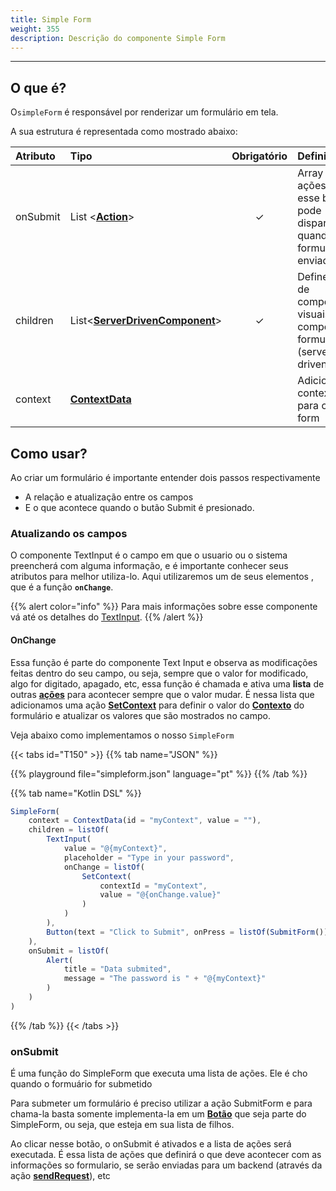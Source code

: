 ```yaml
---
title: Simple Form
weight: 355
description: Descrição do componente Simple Form
---
```


---

## O que é?

O`simpleForm` é responsável por renderizar um formulário em tela.

A sua estrutura é representada como mostrado abaixo: 

| Atributo | Tipo | Obrigatório | Definição |
| :--- | :--- | :---: | :--- |
| onSubmit | List &lt;[**Action**](/pt/docs/api/actions)&gt; | ✓ | Array de ações que esse botão pode disparar quando um formulário é enviado |
| children | List&lt;[**ServerDrivenComponent**](/pt/docs/api/components)&gt; | ✓ | Define a lista de componentes visuais que compoe o formulário \(server-driven\)  |
| context | [**ContextData**](/pt/docs/api/context) |   | Adiciona um contexto para o simple form |

## Como usar?

Ao criar um formulário é importante entender dois passos respectivamente

* A relação e atualização entre os campos
* E o que acontece quando o butão Submit é presionado. 

### Atualizando os campos

O componente TextInput é o campo em que o usuario ou o sistema preencherá com alguma informação, e é importante conhecer seus atributos para melhor utiliza-lo. Aqui utilizaremos um de seus elementos , que é a função **`onChange`**. 

{{% alert color="info" %}}
Para mais informações sobre esse componente vá até os detalhes do [TextInput](/pt/docs/api/components/ui/textinput).
{{% /alert %}}

#### OnChange

Essa função é parte do componente Text Input e observa as modificações feitas dentro do seu campo, ou seja, sempre que o valor for modificado, algo for digitado, apagado, etc, essa função é chamada e ativa uma **lista** de outras [**ações**](/pt/docs/api/actions) para acontecer sempre que o valor mudar. É nessa lista que adicionamos uma ação [**SetContext**](/pt/docs/api/actions/setcontext) para definir o valor do [**Contexto**](/pt/docs/api/context/) do formulário e atualizar os valores que são mostrados no campo.

Veja abaixo como implementamos o nosso `SimpleForm`

{{< tabs id="T150" >}}
{{% tab name="JSON" %}}
<!-- json-playground:simpleform.json
{
  "_beagleComponent_":"beagle:simpleForm",
  "context":{
    "id":"myContext",
    "value":""
  },
  "onSubmit":[
    {
      "_beagleAction_":"beagle:alert",
      "title":"Data submited",
      "message":"The password is @{myContext}"
    }
  ],
  "children":[
    {
      "_beagleComponent_":"beagle:textInput",
      "value":"@{myContext}",
      "placeholder":"Type in your password",
      "onChange":[
        {
          "_beagleAction_":"beagle:setContext",
          "contextId":"myContext",
          "value":"@{onChange.value}"
        }
      ]
    },
    {
      "_beagleComponent_":"beagle:button",
      "text":"Click to Submit",
      "onPress":[
        {
          "_beagleAction_":"beagle:submitForm"
        }
      ]
    }
  ]
}
-->
{{% playground file="simpleform.json" language="pt" %}}
{{% /tab %}}

{{% tab name="Kotlin DSL" %}}
```javascript
SimpleForm(
    context = ContextData(id = "myContext", value = ""),
    children = listOf(
        TextInput(
            value = "@{myContext}",
            placeholder = "Type in your password",
            onChange = listOf(
                SetContext(
                    contextId = "myContext",
                    value = "@{onChange.value}"
                )
            )
        ),
        Button(text = "Click to Submit", onPress = listOf(SubmitForm()))
    ),
    onSubmit = listOf(
        Alert(
            title = "Data submited", 
            message = "The password is " + "@{myContext}" 
        )
    )
)
```
{{% /tab %}}
{{< /tabs >}}

### onSubmit

É uma função do SimpleForm que executa uma lista de ações. Ele é cho quando o formuário for submetido

Para submeter um formulário é preciso utilizar a ação SubmitForm e para chama-la basta somente implementa-la em um [**Botão**](/pt/docs/api/components//ui/button) que seja parte do SimpleForm, ou seja, que esteja em sua lista de filhos.

Ao clicar nesse botão, o onSubmit é ativados e a lista de ações será executada. É essa lista de ações que definirá o que deve acontecer com as informações so formulario, se serão enviadas para um backend \(através da ação [**sendRequest**](/pt/docs/api/actions/sendrequest)\), etc
